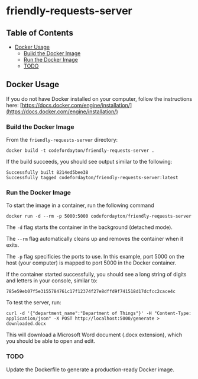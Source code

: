 # friendly-requests-server

## Table of Contents

- [Docker Usage](#docker-usage)
  - [Build the Docker Image](#build-the-docker-image)
  - [Run the Docker Image](#run-the-docker-image)
  - [TODO](#todo)

## Docker Usage

If you do not have Docker installed on your computer, follow the instructions here: [https://docs.docker.com/engine/installation/](https://docs.docker.com/engine/installation/)

### Build the Docker Image

From the `friendly-requests-server` directory:

```shell
docker build -t codefordayton/friendly-requests-server .
```

If the build succeeds, you should see output similar to the following:
```
Successfully built 8214ed5bee38
Successfully tagged codefordayton/friendly-requests-server:latest
```

### Run the Docker Image

To start the image in a container, run the following command
```shell
docker run -d --rm -p 5000:5000 codefordayton/friendly-requests-server
```

The `-d` flag starts the container in the background (detached mode).

The `--rm` flag automatically cleans up and removes the container when it exits.

The `-p` flag specificies the ports to use. In this example, port 5000 on the host (your computer) is mapped to port 5000 in the Docker container.

If the container started successfully, you should see a long string of digits and letters in your console, similar to:
```shell
785e59eb07f5e3155784761c17f12374f27e8dffd9f741518d17dcfcc2cace4c
```

To test the server, run:
```shell
curl -d '{"department_name":"Department of Things"}' -H "Content-Type: application/json" -X POST http://localhost:5000/generate > downloaded.docx
```

This will download a Microsoft Word document (.docx extension), which you should be able to open and edit.

### TODO

Update the Dockerfile to generate a production-ready Docker image.
